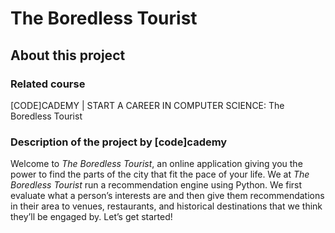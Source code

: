 # The Boredless Tourist

## About this project

### Related course
[CODE]CADEMY | START A CAREER IN COMPUTER SCIENCE: The Boredless Tourist 

### Description of the project by [code]cademy
Welcome to *The Boredless Tourist*, an online application giving you the power to find the parts of the city that fit the pace of your life. We at *The Boredless Tourist* run a recommendation engine using Python. We first evaluate what a person’s interests are and then give them recommendations in their area to venues, restaurants, and historical destinations that we think they’ll be engaged by. Let’s get started!